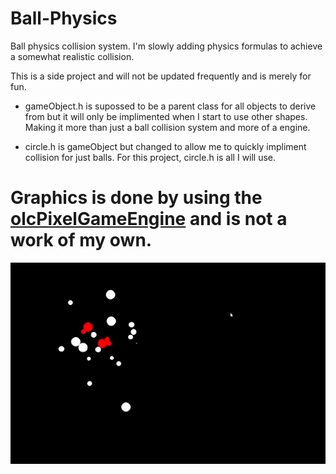 # Ball-Physics
Ball physics collision system. I'm slowly adding physics formulas to achieve a somewhat realistic collision.

This is a side project and will not be updated frequently and is merely for fun.


- gameObject.h is supossed to be a parent class for all objects to derive from but it will only be implimented when I start to use other shapes. Making it more than just a ball collision system and more of a engine.

- circle.h is gameObject but changed to allow me to quickly impliment collision for just balls. For this project, circle.h is all I will use. 

# Graphics is done by using the [olcPixelGameEngine](https://github.com/OneLoneCoder/olcPixelGameEngine) and is not a work of my own.
![Ball Physics](https://github.com/BrandonJarrell/Ball-Physics/blob/main/Ball_collisionv2.gif)
